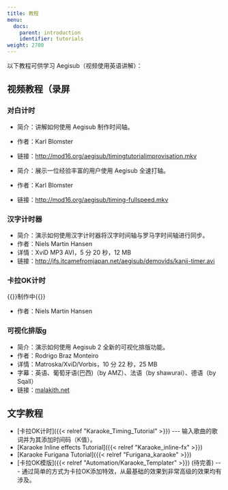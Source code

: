 ```yaml
---
title: 教程
menu:
  docs:
    parent: introduction
    identifier: tutorials
weight: 2700
---
```


以下教程可供学习 Aegisub（视频使用英语讲解）：

## 视频教程（录屏

### 对白计时

- 简介：讲解如何使用 Aegisub 制作时间轴。

- 作者：Karl Blomster

- 链接：<http://mod16.org/aegisub/timingtutorialimprovisation.mkv>

- 简介：展示一位经验丰富的用户使用 Aegisub 全速打轴。

- 作者：Karl Blomster

- 链接：<http://mod16.org/aegisub/timing-fullspeed.mkv>

### 汉字计时器

- 简介：演示如何使用汉字计时器将汉字时间轴与罗马字时间轴进行同步。
- 作者：Niels Martin Hansen
- 详情：XviD MP3 AVI，5 分 20 秒，12 MB
- 链接：<http://jfs.itcamefromjapan.net/aegisub/demovids/kanji-timer.avi>

### 卡拉OK计时

{{<todo>}}制作中{{</todo>}}

- 作者：Niels Martin Hansen

### 可视化排版g

- 简介：演示如何使用 Aegisub 2 全新的可视化排版功能。
- 作者：Rodrigo Braz Monteiro
- 详情：Matroska/XviD/Vorbis，10 分 22 秒，25 MB
- 字幕：英语、葡萄牙语(巴西)（by AMZ）、法语（by shawurai）、德语（by Sqall）
- 链接：[malakith.net](http://www.malakith.net/amz/blah/screencast/%5bAegisub%5d_Visual_Typesetting_Tutorial_%5b8B24834E%5d.mkv)

## 文字教程

- [卡拉OK计时]({{< relref "Karaoke_Timing_Tutorial" >}}) --- 输入歌曲的歌词并为其添加时间码（K值）。
- [Karaoke Inline effects Tutorial]({{< relref "Karaoke_inline-fx" >}})
- [Karaoke Furigana Tutorial]({{< relref "Furigana_karaoke" >}})
- [卡拉OK模版]({{< relref "Automation/Karaoke_Templater" >}}) (待完善) ---  通过简单的方式为卡拉OK添加特效，从最基础的效果到非常高级的效果均有涉及。
